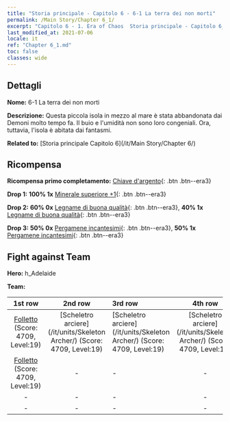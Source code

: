 ```yaml
---
title: "Storia principale - Capitolo 6 - 6-1 La terra dei non morti"
permalink: /Main Story/Chapter 6_1/
excerpt: "Capitolo 6 - 1. Era of Chaos  Storia principale - Capitolo 6_1. 6-1 La terra dei non morti"
last_modified_at: 2021-07-06
locale: it
ref: "Chapter 6_1.md"
toc: false
classes: wide
---
```


## Dettagli

 **Nome:** 6-1 La terra dei non morti

 **Descrizione:** Questa piccola isola in mezzo al mare è stata abbandonata dai Demoni molto tempo fa. Il buio e l'umidità non sono loro congeniali. Ora, tuttavia, l'isola è abitata dai fantasmi.

 **Related to:** [Storia principale Capitolo 6](/it/Main Story/Chapter 6/)

## Ricompensa

 **Ricompensa primo completamento:** [Chiave d'argento](/ItemsIT/con_693/){: .btn .btn--era3}

 **Drop 1:** **100% 1x** [Minerale superiore +1](/ItemsIT/mat_19/){: .btn .btn--era3}

 **Drop 2:** **60% 0x** [Legname di buona qualità](/ItemsIT/mat_13/){: .btn .btn--era3}, **40% 1x** [Legname di buona qualità](/ItemsIT/mat_13/){: .btn .btn--era3}

 **Drop 3:** **50% 0x** [Pergamene incantesimi](/ItemsIT/con_694/){: .btn .btn--era3}, **50% 1x** [Pergamene incantesimi](/ItemsIT/con_694/){: .btn .btn--era3}


## Fight against Team
 **Hero:** h_Adelaide

 **Team:**


  | 1st row | 2nd row | 3rd row | 4th row |
  |:----:|:----:|:----|:----:|
  | [Folletto](/it/units/Imp/) (Score: 4709, Level:19)  | [Scheletro arciere](/it/units/Skeleton Archer/) (Score: 4709, Level:19)  | [Scheletro arciere](/it/units/Skeleton Archer/) (Score: 4709, Level:19)  | [Scheletro arciere](/it/units/Skeleton Archer/) (Score: 4709, Level:19)  |
  | [Folletto](/it/units/Imp/) (Score: 4709, Level:19)  | - | - | - |
  | - | - | - | - |
  | - | - | - | - |



